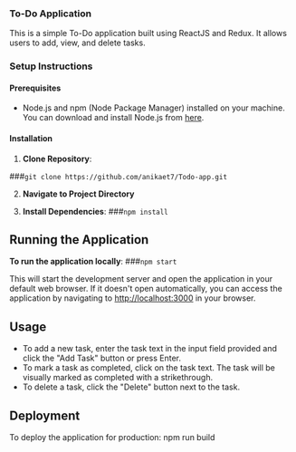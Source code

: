 ### To-Do Application

This is a simple To-Do application built using ReactJS and Redux. It allows users to add, view, and delete tasks.

### Setup Instructions

#### Prerequisites

- Node.js and npm (Node Package Manager) installed on your machine. You can download and install Node.js from [here](https://nodejs.org/).

#### Installation

1. **Clone Repository**: 

###`git clone https://github.com/anikaet7/Todo-app.git`


2. **Navigate to Project Directory**

3. **Install Dependencies**: 
   ###`npm install`

## Running the Application

**To run the application locally**:
###`npm start`

This will start the development server and open the application in your default web browser. If it doesn't open automatically, you can access the application by navigating to [http://localhost:3000](http://localhost:3000) in your browser.

## Usage

- To add a new task, enter the task text in the input field provided and click the "Add Task" button or press Enter.
- To mark a task as completed, click on the task text. The task will be visually marked as completed with a strikethrough.
- To delete a task, click the "Delete" button next to the task.

## Deployment

To deploy the application for production:
npm run build
